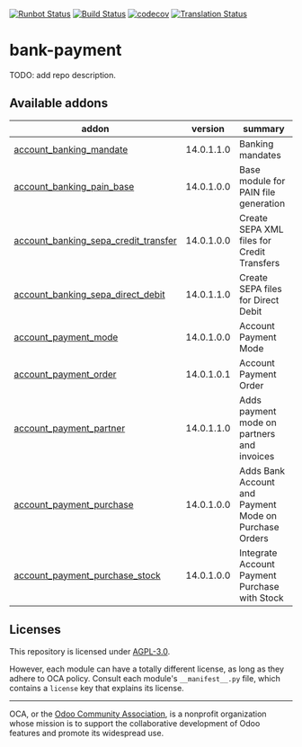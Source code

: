 [![Runbot Status](https://runbot.odoo-community.org/runbot/badge/flat/173/14.0.svg)](https://runbot.odoo-community.org/runbot/repo/github-com-oca-bank-payment-173)
[![Build Status](https://travis-ci.com/OCA/bank-payment.svg?branch=14.0)](https://travis-ci.com/OCA/bank-payment)
[![codecov](https://codecov.io/gh/OCA/bank-payment/branch/14.0/graph/badge.svg)](https://codecov.io/gh/OCA/bank-payment)
[![Translation Status](https://translation.odoo-community.org/widgets/bank-payment-14-0/-/svg-badge.svg)](https://translation.odoo-community.org/engage/bank-payment-14-0/?utm_source=widget)

<!-- /!\ do not modify above this line -->

# bank-payment

TODO: add repo description.

<!-- /!\ do not modify below this line -->

<!-- prettier-ignore-start -->

[//]: # (addons)

Available addons
----------------
addon | version | summary
--- | --- | ---
[account_banking_mandate](account_banking_mandate/) | 14.0.1.1.0 | Banking mandates
[account_banking_pain_base](account_banking_pain_base/) | 14.0.1.0.0 | Base module for PAIN file generation
[account_banking_sepa_credit_transfer](account_banking_sepa_credit_transfer/) | 14.0.1.0.0 | Create SEPA XML files for Credit Transfers
[account_banking_sepa_direct_debit](account_banking_sepa_direct_debit/) | 14.0.1.1.0 | Create SEPA files for Direct Debit
[account_payment_mode](account_payment_mode/) | 14.0.1.0.0 | Account Payment Mode
[account_payment_order](account_payment_order/) | 14.0.1.0.1 | Account Payment Order
[account_payment_partner](account_payment_partner/) | 14.0.1.1.0 | Adds payment mode on partners and invoices
[account_payment_purchase](account_payment_purchase/) | 14.0.1.0.0 | Adds Bank Account and Payment Mode on Purchase Orders
[account_payment_purchase_stock](account_payment_purchase_stock/) | 14.0.1.0.0 | Integrate Account Payment Purchase with Stock

[//]: # (end addons)

<!-- prettier-ignore-end -->

## Licenses

This repository is licensed under [AGPL-3.0](LICENSE).

However, each module can have a totally different license, as long as they adhere to OCA
policy. Consult each module's `__manifest__.py` file, which contains a `license` key
that explains its license.

----

OCA, or the [Odoo Community Association](http://odoo-community.org/), is a nonprofit
organization whose mission is to support the collaborative development of Odoo features
and promote its widespread use.
